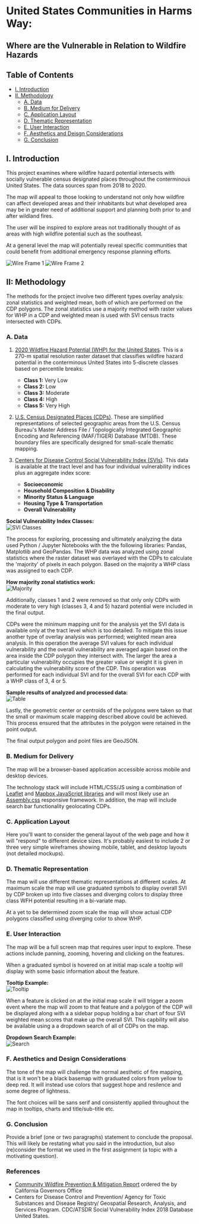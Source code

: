 # United States Communities in Harms Way:
## **Where are the Vulnerable in Relation to Wildfire Hazards**  

<!-- TOC -->

## Table of Contents
- [I. Introduction](#introduction)
- [II. Methodology](#II-Methodology)
   - [A. Data](#a-data)
   - [B. Medium for Delivery](#b-medium-for-delivery)
   - [C. Application Layout](#c-application-layout)
   - [D. Thematic Representation](#d-thematic-representation)
   - [E. User Interaction](#e-user-interaction)
   - [F. Aesthetics and Deisgn Considerations](#f-aesthetics-design-considerations)
   - [G. Conclusion](#g-conclusion)
   
<!-- /TOC -->

## I. Introduction  
This project examines where wildfire hazard potential intersects with socially vulnerable census designated places throughout the conterminous United States. The data sources span from 2018 to 2020. 

The map will appeal to those looking to understand not only how wildfire can affect developed areas and their inhabitants but what developed area may be in greater need of additional support and planning both prior to and after wildland fires. 

The user will be inspired to explore areas not traditionally thought of as areas with high wildfire potential such as the southeast.

At a general level the map will potentially reveal specific communities that could benefit from additional emergency response planning efforts.

![Wire Frame 1](images/wireframe1.jpg)
![Wire Frame 2](images/wireframe2.jpg)

## II: Methodology  
The methods for the project involve two different types overlay analysis: zonal statistics and weighted mean, both of which are performed on the CDP polygons. The zonal statistics use a majority method with raster values for WHP in a CDP and weighted mean is used with SVI census tracts intersected with CDPs.

### A. Data  

1. [2020 Wildfire Hazard Potential (WHP) for the United States](https://www.fs.usda.gov/rmrs/datasets/wildfire-hazard-potential-united-states-270-m-version-2020-3rd-edition). This is a 270-m spatial resolution raster dataset that classifies wildfire hazard potential in the conterminous United States into 5-discrete classes based on percentile breaks:   
       
    - **Class 1:** Very Low
    - **Class 2:** Low
    - **Class 3:** Moderate
    - **Class 4:** High
    - **Class 5:** Very High   

2. [U.S. Census Designated Places (CDPs)](https://www2.census.gov/geo/tiger/GENZ2020/shp/cb_2020_us_place_500k.zip). These are simplified representations of selected geographic areas from the U.S. Census Bureau's Master Address File / Topologically Integrated Geographic Encoding and Referencing (MAF/TIGER) Database (MTDB). These boundary files are specifically designed for small-scale thematic mapping.    

3. [Centers for Disease Control Social Vulnerability Index (SVIs)](https://www.atsdr.cdc.gov/placeandhealth/svi/documentation/SVI_documentation_2018.html). This data is available at the tract level and has four individual vulnerability indices plus an aggregate index score:  

    - **Socioeconomic**
    - **Household Composition & Disability**
    - **Minority Status & Language**
    - **Housing Type & Transportation**
    - **Overall Vulnerability**  

**Social Vulnerability Index Classes:**  
![SVI Classes](images/CDC-SVI-Variables.jpg)  

The process for exploring, processing and ultimately analyzing the data used Python / Jupyter Notebooks with the the following libraries: Pandas, Matplotlib and GeoPandas. The WHP data was analyzed using zonal statistics where the raster dataset was overlayed with the CDPs to calculate the 'majority' of pixels in each polygon. Based on the majority a WHP class was assigned to each CDP.  

**How majority zonal statistics work:**  
![Majority](images/majority.JPG)  

Additionally, classes 1 and 2 were removed so that only only CDPs with moderate to very high (classes 3, 4 and 5) hazard potential were included in the final output.  

CDPs were the minimum mapping unit for the analysis yet the SVI data is available only at the tract level which is too detailed. To mitigate this issue another type of overlay analysis was performed; weighted mean area analysis. In this operation the average SVI values for each individual vulnerability and the overall vulnerability are averaged again based on the area inside the CDP polygon they intersect with. The larger the area a particular vulnerability occupies the greater value or weight it is given in calculating the vulnerability score of the CDP. This operation was performed for each individual SVI and for the overall SVI for each CDP with a WHP class of 3, 4 or 5.

**Sample results of analyzed and processed data:**  
![Table](images/cleanedTable.JPG)  

Lastly, the geometric center or centroids of the polygons were taken so that the small or maximum scale mapping described above could be achieved. This process ensured that the attributes in the polygon were retained in the point output.  

The final output polygon and point files are GeoJSON.  

### B. Medium for Delivery  

The map will be a browser-based application accessible across mobile and desktop devices.  

The technology stack will include HTML/CSS/JS using a combination of [Leaflet](https://leafletjs.com/) and [Mapbox JavaScript libraries](https://docs.mapbox.com/mapbox.js/api/v3.3.1/) and will most likely use an [Assembly.css](https://labs.mapbox.com/assembly/) responsive framework. In addition, the map will include search bar functionality geolocating CDPs.  

### C. Application Layout  

Here you'll want to consider the general layout of the web page and how it will "respond" to different device sizes. It's probably easiest to include 2 or three very simple wireframes showing mobile, tablet, and desktop layouts (not detailed mockups).

### D. Thematic Representation  

The map will use different thematic representations at different scales. At maximum scale the map will use graduated symbols to display overall SVI by CDP broken up into five classes and diverging colors to display three class WFH potential resulting in a bi-variate map. 

At a yet to be determined zoom scale the map will show actual CDP polygons classified using diverging color to show WHP.  

### E. User Interaction  

The map will be a full screen map that requires user input to explore. These actions include panning, zooming, hovering and clicking on the features. 

When a graduated symbol is hovered on at initial map scale a tooltip will display with some basic information about the feature.  

**Tooltip Example:**  
![Tooltip](images/gradTooltip.jpg)  

When a feature is clicked on at the initial map scale it will trigger a zoom event where the map will zoom to that feature and a polygon of the CDP will be displayed along with a a sidebar popup holding a bar chart of four SVI weighted mean scores that make up the overall SVI. This capbility will also be available using a a dropdown search of all of CDPs on the map.  

**Dropdown Search Example:**  
![Search](images/search.jpg)  

### F. Aesthetics and Design Considerations  

The tone of the map will challenge the normal aesthetic of fire mapping, that is it won't be a black basemap with graduated colors from yellow to deep red. It will instead use colors that suggest hope and resilence and some degree of lightness. 

The font choices will be sans serif and consistently applied throughout the map
in tooltips, charts and title/sub-title etc. 

### G. Conclusion  

Provide a brief (one or two paragraphs) statement to conclude the proposal. This will likely be restating what you said in the introduction, but also (re)consider the format we used in the first assignment (a topic with a motivating question).


### References
- [Community Wildfire Prevention & Mitigation Report](https://www.fire.ca.gov/media/5584/45-day-report-final.pdf) ordered the by California Governors Office
- Centers for Disease Control and Prevention/ Agency for Toxic Substances and Disease Registry/ Geospatial Research, Analysis, and Services Program. CDC/ATSDR Social Vulnerability Index 2018 Database United States.